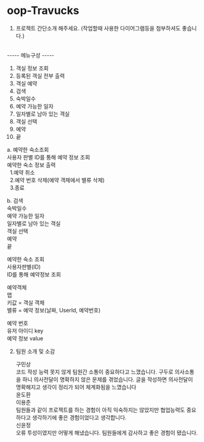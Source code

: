# oop-Travucks
1. 프로젝트 간단소개 해주세요. (작업할때 사용한 다이어그램등을 첨부하셔도 좋습니다.) <br>
<br>
----- 메뉴구성 ----- <br>

1. 객실 정보 조회<br>
2. 등록된 객실 전부 출력<br>
3. 객실 예약<br>
4. 검색<br>
5. 숙박일수<br>
6. 예약 가능한 일자<br>
7. 일자별로 남아 있는 객실<br>
8. 객실 선택<br>
9. 예약<br>
10. 끝<br>


a. 예약한 숙소조회<br>
사용자 판별 ID를 통해 예약 정보 조회<br>
예약한 숙소 정보 출력<br>
&nbsp;&nbsp;1.예약 취소<br>
&nbsp;&nbsp;2.예약 번호 삭제(예약 객체에서 밸류 삭제)<br>
&nbsp;&nbsp;3.종료<br>

b. 검색<br>
숙박일수<br>
예약 가능한 일자<br>
일자별로 남아 있는 객실<br>
객실 선택<br>
예약<br>
끝<br>

예약한 숙소 조회<br>
사용자판별(ID)<br>
ID를 통해 예약정보 조회<br>

예약객체<br>
맵<br>
키값 = 객실 객체<br>
밸류 = 예약 정보(날짜, UserId, 예약번호)<br>

예약 번호<br>
유저 아이디 key<br>
예약 정보 value<br>

2. 팀원 소개 및 소감<br>
   
   구민상<br>
   코드 작성 능력 못지 않게 팀원간 소통이 중요하다고 느꼈습니다. 구두로 의사소통을 하니 의사전달이 명확하지 않은 문제를 겪었습니다.
   글을 작성하면 의사전달이 명확해지고 생각이 정리가 되어 체계화됨을 느꼈습니다<br>
   윤도환<br>
   이용준<br>
   팀원들과 같이 프로젝트를 하는 경험이 아직 익숙하지는 않았지만 협업능력도 중요하다고 생각하기에 좋은 경험이었다고 생각합니다. <br>
   신윤정<br>
   오류 투성이였지만 어떻게 해냈습니다. 팀원들에게 감사하고 좋은 경험이 됐습니다.

